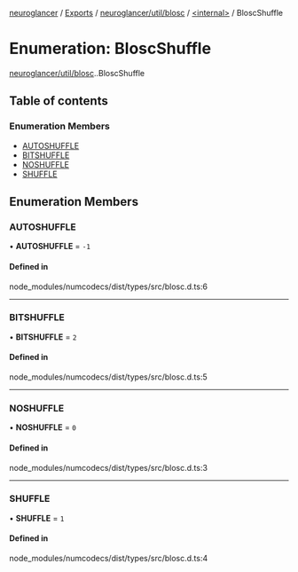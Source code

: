 [neuroglancer](../README.md) / [Exports](../modules.md) / [neuroglancer/util/blosc](../modules/neuroglancer_util_blosc.md) / [<internal\>](../modules/neuroglancer_util_blosc._internal_.md) / BloscShuffle

# Enumeration: BloscShuffle

[neuroglancer/util/blosc](../modules/neuroglancer_util_blosc.md).[<internal>](../modules/neuroglancer_util_blosc._internal_.md).BloscShuffle

## Table of contents

### Enumeration Members

- [AUTOSHUFFLE](neuroglancer_util_blosc._internal_.BloscShuffle.md#autoshuffle)
- [BITSHUFFLE](neuroglancer_util_blosc._internal_.BloscShuffle.md#bitshuffle)
- [NOSHUFFLE](neuroglancer_util_blosc._internal_.BloscShuffle.md#noshuffle)
- [SHUFFLE](neuroglancer_util_blosc._internal_.BloscShuffle.md#shuffle)

## Enumeration Members

### AUTOSHUFFLE

• **AUTOSHUFFLE** = ``-1``

#### Defined in

node_modules/numcodecs/dist/types/src/blosc.d.ts:6

___

### BITSHUFFLE

• **BITSHUFFLE** = ``2``

#### Defined in

node_modules/numcodecs/dist/types/src/blosc.d.ts:5

___

### NOSHUFFLE

• **NOSHUFFLE** = ``0``

#### Defined in

node_modules/numcodecs/dist/types/src/blosc.d.ts:3

___

### SHUFFLE

• **SHUFFLE** = ``1``

#### Defined in

node_modules/numcodecs/dist/types/src/blosc.d.ts:4
